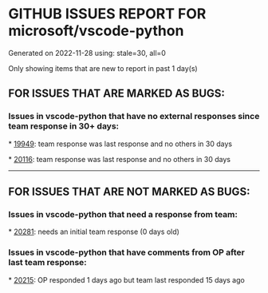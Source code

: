 
# GITHUB ISSUES REPORT FOR microsoft/vscode-python


Generated on 2022-11-28 using: stale=30, all=0


Only showing items that are new to report in past 1 day(s)


## FOR ISSUES THAT ARE MARKED AS BUGS:


### Issues in vscode-python that have no external responses since team response in 30+ days:


\* [19949](https://github.com/microsoft/vscode-python/issues/19949 "print() doesn't work in debug console while debugging pytests"): team response was last response and no others in 30 days

\* [20116](https://github.com/microsoft/vscode-python/issues/20116 "hide function only works on some functions"): team response was last response and no others in 30 days

---

## FOR ISSUES THAT ARE NOT MARKED AS BUGS:


### Issues in vscode-python that need a response from team:


\* [20281](https://github.com/microsoft/vscode-python/issues/20281 "Two instances of Python extension running"): needs an initial team response (0 days old)

### Issues in vscode-python that have comments from OP after last team response:


\* [20215](https://github.com/microsoft/vscode-python/issues/20215 "Saving python file with &quot;Format on Save&quot; option checked takes a long time to complete "): OP responded 1 days ago but team last responded 15 days ago
